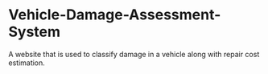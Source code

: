 # Vehicle-Damage-Assessment-System
A website that is used to classify damage in a vehicle along with repair cost estimation.
